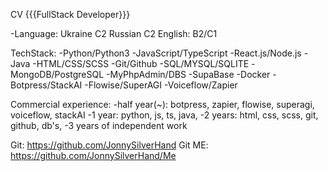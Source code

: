 CV
{{{FullStack Developer}}}

-Language:
Ukraine C2
Russian C2
English: B2/C1

TechStack:
-Python/Python3
-JavaScript/TypeScript
-React.js/Node.js
-Java
-HTML/CSS/SCSS
-Git/Github
-SQL/MYSQL/SQLITE
-MongoDB/PostgreSQL
-MyPhpAdmin/DBS
-SupaBase
-Docker
-Botpress/StackAI
-Flowise/SuperAGI
-Voiceflow/Zapier

Commercial experience:
-half year(~): botpress, zapier, flowise, superagi, voiceflow, stackAI
-1 year: python, js, ts, java, 
-2 years: html, css, scss, git, github, db's, 
-3 years of independent work

Git: https://github.com/JonnySilverHand
Git ME: https://github.com/JonnySilverHand/Me
